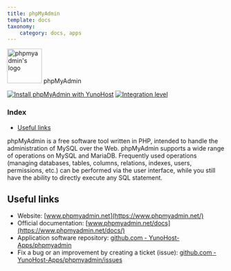 ```yaml
---
title: phpMyAdmin
template: docs
taxonomy:
    category: docs, apps
---
```


<img src="/images/phpmyadmin_logo.svg" height="80px" alt="phpmyadmin's logo"> phpMyAdmin

[![Install phpMyAdmin with YunoHost](https://install-app.yunohost.org/install-with-yunohost.png)](https://install-app.yunohost.org/?app=phpmyadmin) [![Integration level](https://dash.yunohost.org/integration/phpmyadmin.svg)](https://dash.yunohost.org/appci/app/phpmyadmin)

### Index

- [Useful links](#useful-links)

phpMyAdmin is a free software tool written in PHP, intended to handle the administration of MySQL over the Web. phpMyAdmin supports a wide range of operations on MySQL and MariaDB. Frequently used operations (managing databases, tables, columns, relations, indexes, users, permissions, etc.) can be performed via the user interface, while you still have the ability to directly execute any SQL statement.

## Useful links

+ Website: [www.phpmyadmin.net](https://www.phpmyadmin.net/)
+ Official documentation: [www.phpmyadmin.net/docs](https://www.phpmyadmin.net/docs/)
+ Application software repository: [github.com - YunoHost-Apps/phpmyadmin](https://github.com/YunoHost-Apps/phpmyadmin_ynh)
+ Fix a bug or an improvement by creating a ticket (issue): [github.com - YunoHost-Apps/phpmyadmin/issues](https://github.com/YunoHost-Apps/phpmyadmin_ynh/issues)

